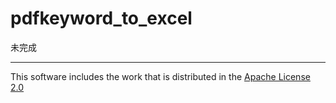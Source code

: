 # pdfkeyword_to_excel

未完成



***
This software includes the work that is  distributed in the [Apache License 2.0](http://www.apache.org/licenses/LICENSE-2.0)
